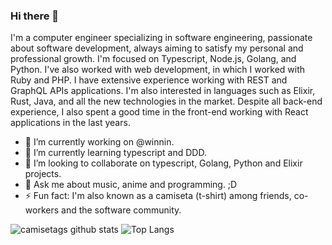### Hi there 👋

I'm a computer engineer specializing in software engineering, passionate about software development, always aiming to satisfy my personal and professional growth. I'm focused on Typescript, Node.js, Golang, and Python. I've also worked with web development, in which I worked with Ruby and PHP. I have extensive experience working with REST and GraphQL APIs applications. I'm also interested in languages such as Elixir, Rust, Java, and all the new technologies in the market. Despite all back-end experience, I also spent a good time in the front-end working with React applications in the last years.

- 🔭 I’m currently working on @winnin.
- 🌱 I’m currently learning typescript and DDD.
- 👯 I’m looking to collaborate on typescript, Golang, Python and Elixir projects.
- 💬 Ask me about music, anime and programming. ;D
- ⚡ Fun fact: I'm also known as a camiseta (t-shirt) among friends, co-workers and the software community.

![camisetags github stats](https://github-readme-stats.vercel.app/api?username=camisetags&show_icons=true&count_private=true&icon_color=6292fa&bg_color=18222d&title_color=fff&text_color=fff) ![Top Langs](https://github-readme-stats.vercel.app/api/top-langs/?username=camisetags&theme=dark&hide=typescript&layout=compact)
